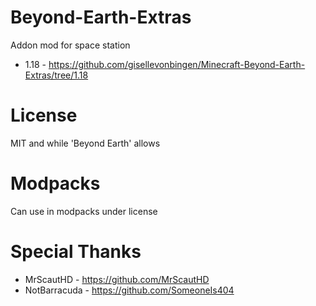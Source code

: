 # Beyond-Earth-Extras

Addon mod for space station

* 1.18 - https://github.com/gisellevonbingen/Minecraft-Beyond-Earth-Extras/tree/1.18

# License

MIT and while 'Beyond Earth' allows

# Modpacks

Can use in modpacks under license

# Special Thanks

* MrScautHD - https://github.com/MrScautHD
* NotBarracuda - https://github.com/SomeoneIs404
